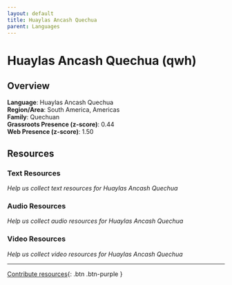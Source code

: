 ```yaml
---
layout: default
title: Huaylas Ancash Quechua
parent: Languages
---
```


# Huaylas Ancash Quechua (qwh)

## Overview

**Language**: Huaylas Ancash Quechua  
**Region/Area**: South America, Americas  
**Family**: Quechuan  
**Grassroots Presence (z-score)**: 0.44  
**Web Presence (z-score)**: 1.50  

## Resources

### Text Resources
*Help us collect text resources for Huaylas Ancash Quechua*

### Audio Resources
*Help us collect audio resources for Huaylas Ancash Quechua*

### Video Resources
*Help us collect video resources for Huaylas Ancash Quechua*

---

[Contribute resources](https://forms.office.com/e/1SfLJx3u1r){: .btn .btn-purple }
